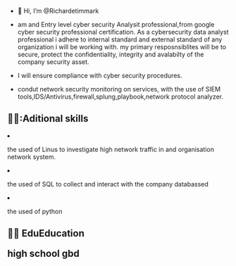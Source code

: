 - 👋 Hi, I’m @Richardetimmark
  
- am and Entry level cyber security Analysit professional,from google cyber security professional certification. As a cybersecurity data analyst professional i adhere to internal standard and external standard of any organization i will be working with. my primary resposnsiblites will be to secure, protect the confidentiality, integrity and avalabilty of the company security asset.
  
- I will ensure compliance with cyber security procedures.
- condut network security monitoring on services, with the use of SIEM tools,IDS/Antivirus,firewall,splung,playbook,network protocol analyzer.
<h2>👨‍💻:Aditional skills </h2
                         
-  the used of Linus to investigate high network traffic in and organisation network system.

- the used of  SQL to collect and interact with the company databassed

- the used of python 


<h2>👨‍💻 EduEducation 

high school gbd
